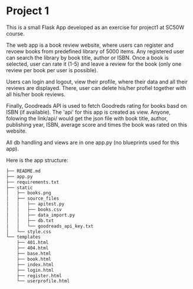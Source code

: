 # Project 1

This is a small Flask App developed as an exercise for project1 at SC50W course. 

The web app is a book review website, where users can register and revoew books from predefined library of 5000 items. Any registered user can search the library by book title, author or ISBN. Once a book is selected, user can rate it (1-5) and leave a review for the book (only one review per book per user is possible).

Users can login and logout, view their profile, where their data and all their reviews are displayed. There, user can delete his/her profiel together with all his/her book reviews.

Finally, Goodreads API is used to fetch Goodreds rating for books basd on ISBN (if available). The 'api' for this app is created as view. Anyone, folowing the link/api/<isbn> would get the json file with book title, author, publishing year, ISBN, average score and times the book was rated on this website.

All db handling and views are in one app.py (no blueprints used for this app). 
    
Here is the app structure:

```bash
├── README.md
├── app.py
├── requirements.txt
├── static
│   ├── books.png
│   ├── source_files
│   │   ├── apitest.py
│   │   ├── books.csv
│   │   ├── data_import.py
│   │   ├── db.txt
│   │   └── goodreads_api_key.txt
│   └── style.css
└── templates
    ├── 401.html
    ├── 404.html
    ├── base.html
    ├── book.html
    ├── index.html
    ├── login.html
    ├── register.html
    └── userprofile.html
```
